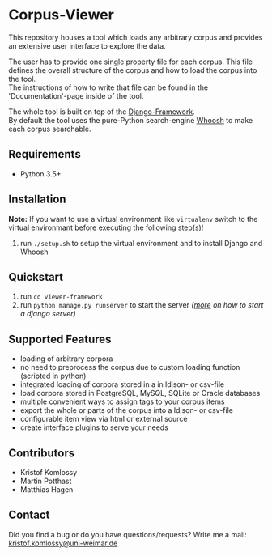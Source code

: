 # Corpus-Viewer
This repository houses a tool which loads any arbitrary corpus and provides an extensive user interface to explore the data. 

The user has to provide one single property file for each corpus. This file defines the overall structure of the corpus and how to load the corpus into the tool.  
The instructions of how to write that file can be found in the 'Documentation'-page inside of the tool.  

The whole tool is built on top of the [Django-Framework](https://www.djangoproject.com/).  
By default the tool uses the pure-Python search-engine [Whoosh](https://pypi.python.org/pypi/Whoosh/) to make each corpus searchable.

## Requirements
* Python 3.5+

## Installation
**Note:** If you want to use a virtual environment like `virtualenv` switch to the virtual environmant before executing the following step(s)!

1. run `./setup.sh` to setup the virtual environment and to install Django and Whoosh

## Quickstart
1. run `cd viewer-framework`
1. run `python manage.py runserver` to start the server _([more](https://docs.djangoproject.com/en/1.10/ref/django-admin/#django-admin-runserver) on how to start a django server)_

## Supported Features
* loading of arbitrary corpora
* no need to preprocess the corpus due to custom loading function (scripted in python)
* integrated loading of corpora stored in a in ldjson- or csv-file
* load corpora stored in PostgreSQL, MySQL, SQLite or Oracle databases
* multiple convenient ways to assign tags to your corpus items
* export the whole or parts of the corpus into a ldjson- or csv-file
* configurable item view via html or external source
* create interface plugins to serve your needs

## Contributors
* Kristof Komlossy
* Martin Potthast
* Matthias Hagen

## Contact
Did you find a bug or do you have questions/requests?
Write me a mail: kristof.komlossy@uni-weimar.de
